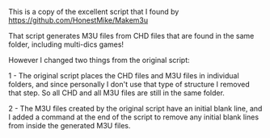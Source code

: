 This is a copy of the excellent script that I found by https://github.com/HonestMike/Makem3u

That script generates M3U files from CHD files that are found in the same folder, including multi-dics games!

However I changed two things from the original script:

1 - The original script places the CHD files and M3U files in individual folders, and since personally I don't use that type of structure I removed that step. So all CHD and all M3U files are still in the same folder.

2 - The M3U files created by the original script have an initial blank line, and I added a command at the end of the script to remove any initial blank lines from inside the generated M3U files.
